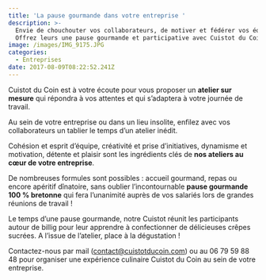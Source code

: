 ```yaml
---
title: 'La pause gourmande dans votre entreprise '
description: >-
  Envie de chouchouter vos collaborateurs, de motiver et fédérer vos équipes ?
  Offrez leurs une pause gourmande et participative avec Cuistot du Coin !
image: /images/IMG_9175.JPG
categories:
  - Entreprises
date: 2017-08-09T08:22:52.241Z
---
```

Cuistot du Coin est à votre écoute pour vous proposer un **atelier sur mesure** qui répondra à vos attentes et qui s’adaptera à votre journée de travail.

Au sein de votre entreprise ou dans un lieu insolite, enfilez avec vos collaborateurs un tablier le temps d’un atelier inédit.

Cohésion et esprit d’équipe, créativité et prise d’initiatives, dynamisme et motivation, détente et plaisir sont les ingrédients clés de **nos ateliers au cœur de votre entreprise**.

De nombreuses formules sont possibles : accueil gourmand, repas ou encore apéritif dînatoire, sans oublier l’incontournable **pause gourmande 100 % bretonne** qui fera l’unanimité auprès de vos salariés lors de grandes réunions de travail !

Le temps d’une pause gourmande, notre Cuistot réunit les participants autour de billig pour leur apprendre à confectionner de délicieuses crêpes sucrées. A l’issue de l’atelier, place à la dégustation !

Contactez-nous par mail (contact@cuistotducoin.com) ou au 06 79 59 88 48 pour organiser une expérience culinaire Cuistot du Coin au sein de votre entreprise.
